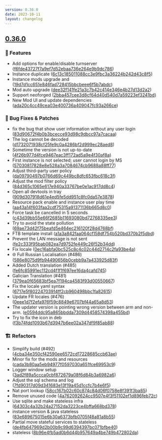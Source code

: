 ```yaml
---
version: 0.36.0
date: 2023-10-11
layout: changelog
---
```

## [0.36.0](#0.36.0)
### 🚀 Features

- Add options for enable/disable turnserver ([f6fde43727f7a9ef7d52ebaa736e264e9b9dc786](https://github.com/Voxelum/x-minecraft-launcher/commit/f6fde43727f7a9ef7d52ebaa736e264e9b9dc786))
- Instance duplicate ([6c13c185011088cc3e9fbc3a36224b242d43c8f5](https://github.com/Voxelum/x-minecraft-launcher/commit/6c13c185011088cc3e9fbc3a36224b242d43c8f5))
- Instance mods upgrade and ([19d7d1cc651e846fad728415bbcbeee6f5b7abdc](https://github.com/Voxelum/x-minecraft-launcher/commit/19d7d1cc651e846fad728415bbcbeee6f5b7abdc))
- Mod auto upgrade ([dee32f141fe21a3c7b42c414e346e4b27d13d2a2](https://github.com/Voxelum/x-minecraft-launcher/commit/dee32f141fe21a3c7b42c414e346e4b27d13d2a2))
- Support neoforged ([2bba457cee3d8cf64d40d540d7a59223ef3241bd](https://github.com/Voxelum/x-minecraft-launcher/commit/2bba457cee3d8cf64d40d540d7a59223ef3241bd))
- New Mod UI and update dependencies ([ada20c4cc49cea03e400736a409047fc93a266ce](https://github.com/Voxelum/x-minecraft-launcher/commit/ada20c4cc49cea03e400736a409047fc93a266ce))
### 🐛 Bug Fixes & Patches

- fix the bug that show user information without any user login ([83d90672f4b0b3bcecce93d98c9dbcc97a7cacaa](https://github.com/Voxelum/x-minecraft-launcher/commit/83d90672f4b0b3bcecce93d98c9dbcc97a7cacaa))
- The log cannot be decoded ([d1732071938cf25fe9c0a4286bf2d999ec28aed8](https://github.com/Voxelum/x-minecraft-launcher/commit/d1732071938cf25fe9c0a4286bf2d999ec28aed8))
- Sometime the version is not up-to-date ([4f26b977d4fce9467eac3ff172ad5a9e4f30af8a](https://github.com/Voxelum/x-minecraft-launcher/commit/4f26b977d4fce9467eac3ff172ad5a9e4f30af8a))
- First instance is not selected; user cannot login by MS ([57030817828e8e528a3a7084674cb9688a88ff77](https://github.com/Voxelum/x-minecraft-launcher/commit/57030817828e8e528a3a7084674cb9688a88ff77))
- Adjust third-party user policy ([da09790497b0766d69c449bc8dfc653fbc618c3f](https://github.com/Voxelum/x-minecraft-launcher/commit/da09790497b0766d69c449bc8dfc653fbc618c3f))
- Adjust the mod filter policy ([84d365c1065e617e940a33767be0e1ac917dd8c4](https://github.com/Voxelum/x-minecraft-launcher/commit/84d365c1065e617e940a33767be0e1ac917dd8c4))
- Open all devtools in tray ([909d307918d61e4ed5fe5dd951c8fc0da57e3878](https://github.com/Voxelum/x-minecraft-launcher/commit/909d307918d61e4ed5fe5dd951c8fc0da57e3878))
- Resource pack enable and instance user play time ([aa43a14f603faa2cdf75315a91371136b665d8c0](https://github.com/Voxelum/x-minecraft-launcher/commit/aa43a14f603faa2cdf75315a91371136b665d8c0))
- Force task be cancelled in 5 seconds ([c43d39bb55e66f2685b11693080bd72768335ee3](https://github.com/Voxelum/x-minecraft-launcher/commit/c43d39bb55e66f2685b11693080bd72768335ee3))
- Try to avoid the state pollution ([69ae73d42f75beafd5e464ec216120f28d4768bf](https://github.com/Voxelum/x-minecraft-launcher/commit/69ae73d42f75beafd5e464ec216120f28d4768bf))
- FTB template install ([a1a3a842faa064cf158df754b520bd370b2f5dbd](https://github.com/Voxelum/x-minecraft-launcher/commit/a1a3a842faa064cf158df754b520bd370b2f5dbd))
- Prevent the LAN message is not sent ([fe2c333f95bab082ea7d9752fe449c26f52b34dd](https://github.com/Voxelum/x-minecraft-launcher/commit/fe2c333f95bab082ea7d9752fe449c26f52b34dd))
- Fix locale ([0ec16abfa0bc525c8c4c02c44d2714c2fa93be4a](https://github.com/Voxelum/x-minecraft-launcher/commit/0ec16abfa0bc525c8c4c02c44d2714c2fa93be4a))
- :globe_with_meridians: Full Russian Localisation (#486) ([586e8075d9fb94490656b0cebb9a7a433925d83f](https://github.com/Voxelum/x-minecraft-launcher/commit/586e8075d9fb94490656b0cebb9a7a433925d83f))
- Added Dutch translation (#485) ([fe6fc85991ec112cd4f1f1f697ee16da4cafd745](https://github.com/Voxelum/x-minecraft-launcher/commit/fe6fc85991ec112cd4f1f1f697ee16da4cafd745))
- Galician Translation (#481) ([379ea0f65683bf5ea7f194ca4583f93d00550667](https://github.com/Voxelum/x-minecraft-launcher/commit/379ea0f65683bf5ea7f194ca4583f93d00550667))
- Fix the locale yaml syntax ([6717e5f80224703914ff2cb960498bbc1fa82615](https://github.com/Voxelum/x-minecraft-launcher/commit/6717e5f80224703914ff2cb960498bbc1fa82615))
- Update FR locales (#476) ([0eee1d7f2efa976f59c8849e6707bf44a65a8d53](https://github.com/Voxelum/x-minecraft-launcher/commit/0eee1d7f2efa976f59c8849e6707bf44a65a8d53))
- The updater version is pointing wrong version between arm and non-arm. ([e0594ddc95a865bbdda7309d4458574398a455bd](https://github.com/Voxelum/x-minecraft-launcher/commit/e0594ddc95a865bbdda7309d4458574398a455bd))
- Try to fix the icon in deb ([f3b74fdd1093b67d3947b6ee02a347df9f85ab88](https://github.com/Voxelum/x-minecraft-launcher/commit/f3b74fdd1093b67d3947b6ee02a347df9f85ab88))
### 🏗️ Refactors

- Simplify build (#492) ([4cba34e350cf42590ee6572cd17228685ccb63ae](https://github.com/Voxelum/x-minecraft-launcher/commit/4cba34e350cf42590ee6572cd17228685ccb63ae))
- Minor fix for the mods and resources ([cada3b80aa5eb94977f0597030a651fce69953c9](https://github.com/Voxelum/x-minecraft-launcher/commit/cada3b80aa5eb94977f0597030a651fce69953c9))
- Logger window setup ([3ad2f89a5ccca0cbf872679a08f6d84b3a6982a6](https://github.com/Voxelum/x-minecraft-launcher/commit/3ad2f89a5ccca0cbf872679a08f6d84b3a6982a6))
- Adjust the sql schema and log ([7fd90317d09d341683e13f19a45d1ccfc7b4e6f5](https://github.com/Voxelum/x-minecraft-launcher/commit/7fd90317d09d341683e13f19a45d1ccfc7b4e6f5))
- Nat port lookup ([58cc167b02c60c874c84d06f0758e8f391f3ba85](https://github.com/Voxelum/x-minecraft-launcher/commit/58cc167b02c60c874c84d06f0758e8f391f3ba85))
- Remove unused code ([4a762092624cc9507e4f3f51102ef1d896feb72c](https://github.com/Voxelum/x-minecraft-launcher/commit/4a762092624cc9507e4f3f51102ef1d896feb72c))
- Use sqlite and make stateless infra ([64303c4a32b24a27152da3223ce4bffa668bd378](https://github.com/Voxelum/x-minecraft-launcher/commit/64303c4a32b24a27152da3223ce4bffa668bd378))
- instance version & java stateless ([83e689675015e6b30a6373bfb0705f48a81a8b55](https://github.com/Voxelum/x-minecraft-launcher/commit/83e689675015e6b30a6373bfb0705f48a81a8b55))
- Partial move stateful services to stateless ([de4fb647969d2b00b9c99d6394397bc071bfbe40](https://github.com/Voxelum/x-minecraft-launcher/commit/de4fb647969d2b00b9c99d6394397bc071bfbe40))
- stateless ([8b96e4fb5ad0b6d44b957649a4be749b472802da](https://github.com/Voxelum/x-minecraft-launcher/commit/8b96e4fb5ad0b6d44b957649a4be749b472802da))
